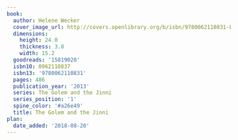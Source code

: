 ```yaml
---
book:
  author: Helene Wecker
  cover_image_url: http://covers.openlibrary.org/b/isbn/9780062110831-L.jpg
  dimensions:
    height: 24.0
    thickness: 3.8
    width: 15.2
  goodreads: '15819028'
  isbn10: 0062110837
  isbn13: '9780062110831'
  pages: 486
  publication_year: '2013'
  series: The Golem and the Jinni
  series_position: '1'
  spine_color: '#a26e49'
  title: The Golem and the Jinni
plan:
  date_added: '2018-08-20'
---
```

